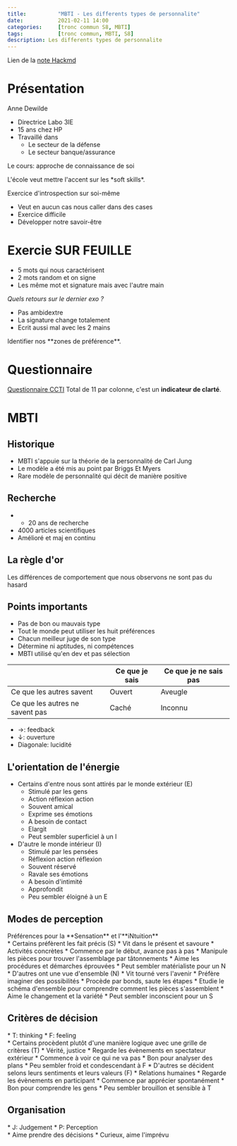 ```yaml
---
title:          "MBTI - Les differents types de personnalite"
date:           2021-02-11 14:00
categories:     [tronc commun S8, MBTI]
tags:           [tronc commun, MBTI, S8]
description: Les differents types de personnalite
---
```

Lien de la [note Hackmd](https://hackmd.io/@lemasymasa/B1GMnsMb_)

# Présentation
Anne Dewilde
* Directrice Labo 3IE
* 15 ans chez HP
* Travaillé dans
    * Le secteur de la défense
    * Le secteur banque/assurance

Le cours: approche de connaissance de soi

<div class="alert alert-warning" role="alert" markdown="1">
L'école veut mettre l'accent sur les *soft skills*.
</div>

Exercice d'introspection sur soi-même
* Veut en aucun cas nous caller dans des cases
* Exercice difficile
* Développer notre savoir-être

# Exercie SUR FEUILLE
* 5 mots qui nous caractérisent
* 2 mots random et on signe
* Les même mot et signature mais avec l'autre main

*Quels retours sur le dernier exo ?*
* Pas ambidextre
* La signature change totalement
* Ecrit aussi mal avec les 2 mains

<div class="alert alert-danger" role="alert" markdown="1">
Identifier nos **zones de préférence**.
</div>

# Questionnaire
[Questionnaire CCTI](https://www.osiris-conseil.com/intelligence-de-soi/typologie-jungienne-et-ccti)
Total de 11 par colonne, c'est un **indicateur de clarté**.

# MBTI
## Historique
* MBTI s'appuie sur la théorie de la personnalité de Carl Jung
* Le modèle a été mis au point par Briggs Et Myers
* Rare modèle de personnalité qui décit de manière positive

## Recherche
* + 20 ans de recherche
* 4000 articles scientifiques
* Amélioré et maj en continu

## La règle d'or
<div class="alert alert-danger" role="alert" markdown="1">
Les différences de comportement que nous observons ne sont pas du hasard
</div>

## Points importants
* Pas de bon ou mauvais type
* Tout le monde peut utiliser les huit préférences
* Chacun meilleur juge de son type
* Détermine ni aptitudes, ni compétences
* MBTI utilisé qu'en dev et pas sélection

||Ce que je sais|Ce que je ne sais pas|
|------------------------|-|-|
|Ce que les autres savent|Ouvert|Aveugle|
|Ce que les autres ne savent pas|Caché|Inconnu|

* $\rightarrow$: feedback
* $\downarrow$: ouverture
* Diagonale: lucidité

## L'orientation de l'énergie
* Certains d'entre nous sont attirés par le monde extérieur (E)
    * Stimulé par les gens
    * Action réflexion action
    * Souvent amical
    * Exprime ses émotions
    * A besoin de contact
    * Elargit
    * Peut sembler superficiel à un I
* D'autre le monde intérieur (I)
    * Stimulé par les pensées
    * Réflexion action réflexion
    * Souvent réservé
    * Ravale ses émotions
    * A besoin d'intimité
    * Approfondit
    * Peu sembler éloigné à un E

## Modes de perception
<div class="alert alert-danger" role="alert" markdown="1">
Préférences pour la **Sensation** et l'**iNtuition**
</div>
* Certains préfèrent les fait précis (S)
    * Vit dans le présent et savoure
    * Activités concrètes
    * Commence par le début, avance pas à pas
    * Manipule les pièces pour trouver l'assemblage par tâtonnements
    * Aime les procédures et démarches éprouvées
    * Peut sembler matérialiste pour un N
* D'autres ont une vue d'ensemble (N)
    * Vit tourné vers l'avenir
    * Préfère imaginer des possibilités
    * Procède par bonds, saute les étapes
    * Etudie le schéma d'ensemble pour comprendre comment les pièces s'assemblent
    * Aime le changement et la variété
    * Peut sembler inconscient pour un S

## Critères de décision
<div class="alert alert-danger" role="alert" markdown="1">
* T: thinking
* F: feeling
</div>
* Certains procèdent plutôt d'une manière logique avec une grille de critères (T)
    * Vérité, justice
    * Regarde les évènements en spectateur extérieur
    * Commence à voir ce qui ne va pas
    * Bon pour analyser des plans
    * Peu sembler froid et condescendant à F
* D'autres se décident selons leurs sentiments et leurs valeurs (F)
    * Relations humaines
    * Regarde les évènements en participant
    * Commence par apprécier spontanément
    * Bon pour comprendre les gens
    * Peu sembler brouillon et sensible à T


## Organisation
<div class="alert alert-danger" role="alert" markdown="1">
* J: Judgement
* P: Perception
</div>
* Aime prendre des décisions
* Curieux, aime l'imprévu